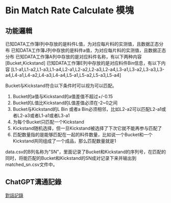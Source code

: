 # Bin Match Rate Calculate 模塊

## 功能邏輯

已知DATA工作簿I列中存放的是料件L值，为对应每片料的实测值，且数据正态分布
已知DATA工作簿J列中存放的是料件a值，为对应每片料的实测值，且数据正态分布
已知DATA工作簿A列中存放的是对应料件名称，有以下两种内容
[Bucket,Kickstand]
已知DATA工作簿E列中存放的是对应料件Bin信息，有以下内容
[L1-a1,L1-a2,L1-a3,L1-a4,L2-a1,L2-a2,L2-a3,L2-a4,L3-a1,L3-a2,L3-a3,L3-a4,L4-a1,L4-a2,L4-a3,L4-a4,L5-a1,L5-a2,L5-a3,L5-a4]

Bucket与Kickstand符合以下条件时可以视为可以匹配。
1. Bucket的a值与Kickstand的a值差值不超过+/-0.15
2. Bucket的L值比Kickstand的L值差值必须在-2~0之间
3. Bucket与Kickstand的L Bin 或者a Bin必须相邻，比如L2-a2可以匹配L2-a1或者L2-a3或者L1-a1或者L3-a1
4. 为每个Bucket只匹配一个Kickstand
5. Kickstand随机选择，但一旦Kickstand被选择了下次它就不能再参与匹配了
6. 匹配数量指的是能够匹配在一起的料件数量，比如说一个Bucket和一个Kickstand共同组成了一个成品，那么匹配数量就是1

data.csv的B列名称为"SN"，里面记录了Bucket和Kickstand的序列号，在匹配的同时，将能匹配的Bucket和Kickstand的SN成对记录下来并输出到matched_sn.csv文件中。

## ChatGPT溝通記錄

[對話記錄](https://chat.openai.com/share/41570701-2767-424f-9c44-1e7802dbbb5e)
